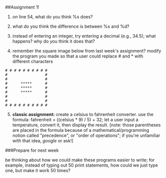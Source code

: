 ##Assignment 1!

1) on line 54, what do you think %s does? 

2) what do you think the difference is between %s and %d?

3) instead of entering an integer, try entering a decimal (e.g., 34.5); what happens? why do you think it does that?

4) remember the square image below from last week's assignment? modify the program you made so that a user could replace # and * with different characters

```
# # # # # # # # # #
#                 #
#                 #
#      *****      #
#      *****      #
#      *****      #
#                 #
#                 #
# # # # # # # # # #
```

 5) **classic assignment:** create a celsius to fahrenheit converter. use the formula: fahrenheit = ((celsius * 9) / 5) + 32; let a user input a temperature, convert it, then display the result. [note: those parentheses are placed in the formula because of a mathematical/programming notion called "precedence", or "order of operations"; if you're unfamiliar with that idea, *google* or ask!]


###Prepare for next week

be thinking about how we could make these programs easier to write; for example, instead of typing out 50 print statements, how could we just type one, but make it work 50 times?
